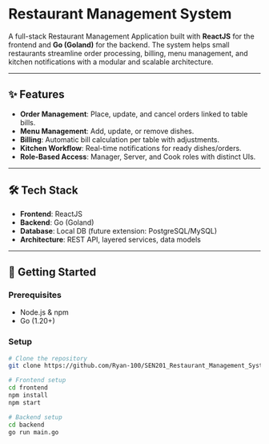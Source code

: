 # Restaurant Management System  

A full-stack Restaurant Management Application built with **ReactJS** for the frontend and **Go (Goland)** for the backend. The system helps small restaurants streamline order processing, billing, menu management, and kitchen notifications with a modular and scalable architecture.  

---

## ✨ Features  
- **Order Management**: Place, update, and cancel orders linked to table bills.  
- **Menu Management**: Add, update, or remove dishes.  
- **Billing**: Automatic bill calculation per table with adjustments.  
- **Kitchen Workflow**: Real-time notifications for ready dishes/orders.  
- **Role-Based Access**: Manager, Server, and Cook roles with distinct UIs.  

---

## 🛠️ Tech Stack  
- **Frontend**: ReactJS  
- **Backend**: Go (Goland)  
- **Database**: Local DB (future extension: PostgreSQL/MySQL)  
- **Architecture**: REST API, layered services, data models  

---

## 🚀 Getting Started  

### Prerequisites  
- Node.js & npm  
- Go (1.20+)  

### Setup  
```bash
# Clone the repository
git clone https://github.com/Ryan-100/SEN201_Restaurant_Management_System.git

# Frontend setup
cd frontend
npm install
npm start

# Backend setup
cd backend
go run main.go
